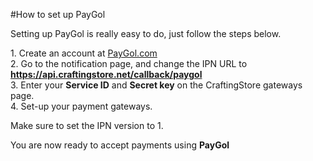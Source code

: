 #How to set up PayGol

Setting up PayGol is really easy to do, just follow the steps below.   
  
1\. Create an account at [PayGol.com](https://secure.paygol.com/signup)  
2\. Go to the notification page, and change the IPN URL to **https://api.craftingstore.net/callback/paygol**  
3\. Enter your **Service ID** and **Secret key** on the CraftingStore gateways page.  
4\. Set-up your payment gateways.   
  
Make sure to set the IPN version to 1.  
  
You are now ready to accept payments using **PayGol**
